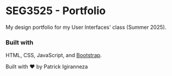# SEG3525 - Portfolio

My design portfolio for my User Interfaces' class (Summer 2025).

### Built with

HTML, CSS, JavaScript, and [Bootstrap](https://getbootstrap.com/).

Built with ❤️ by Patrick Igiranneza
